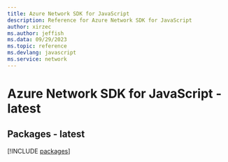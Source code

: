 ```yaml
---
title: Azure Network SDK for JavaScript
description: Reference for Azure Network SDK for JavaScript
author: xirzec
ms.author: jeffish
ms.data: 09/29/2023
ms.topic: reference
ms.devlang: javascript
ms.service: network
---
```

# Azure Network SDK for JavaScript - latest
## Packages - latest
[!INCLUDE [packages](network-index.md)]
